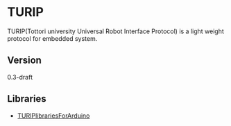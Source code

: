 # TURIP

TURIP(Tottori university Universal Robot Interface Protocol) is a light weight protocol for embedded system.

## Version

0.3-draft

## Libraries

* [TURIPlibrariesForArduino](https://github.com/turippj/TURIPlibrariesForArduino/releases/tag/0.2.2-beta)
